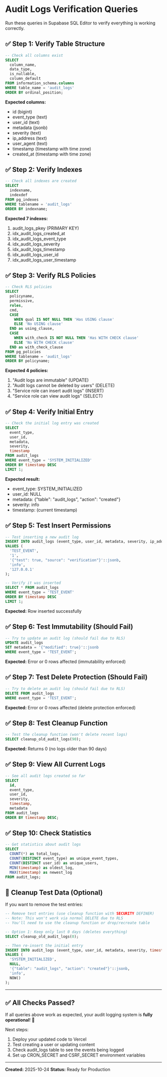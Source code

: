 # Audit Logs Verification Queries

Run these queries in Supabase SQL Editor to verify everything is working correctly.

## ✅ Step 1: Verify Table Structure

```sql
-- Check all columns exist
SELECT
  column_name,
  data_type,
  is_nullable,
  column_default
FROM information_schema.columns
WHERE table_name = 'audit_logs'
ORDER BY ordinal_position;
```

**Expected columns:**
- id (bigint)
- event_type (text)
- user_id (text)
- metadata (jsonb)
- severity (text)
- ip_address (text)
- user_agent (text)
- timestamp (timestamp with time zone)
- created_at (timestamp with time zone)

## ✅ Step 2: Verify Indexes

```sql
-- Check all indexes are created
SELECT
  indexname,
  indexdef
FROM pg_indexes
WHERE tablename = 'audit_logs'
ORDER BY indexname;
```

**Expected 7 indexes:**
1. audit_logs_pkey (PRIMARY KEY)
2. idx_audit_logs_created_at
3. idx_audit_logs_event_type
4. idx_audit_logs_severity
5. idx_audit_logs_timestamp
6. idx_audit_logs_user_id
7. idx_audit_logs_user_timestamp

## ✅ Step 3: Verify RLS Policies

```sql
-- Check RLS policies
SELECT
  policyname,
  permissive,
  roles,
  cmd,
  CASE
    WHEN qual IS NOT NULL THEN 'Has USING clause'
    ELSE 'No USING clause'
  END as using_clause,
  CASE
    WHEN with_check IS NOT NULL THEN 'Has WITH CHECK clause'
    ELSE 'No WITH CHECK clause'
  END as with_check_clause
FROM pg_policies
WHERE tablename = 'audit_logs'
ORDER BY policyname;
```

**Expected 4 policies:**
1. "Audit logs are immutable" (UPDATE)
2. "Audit logs cannot be deleted by users" (DELETE)
3. "Service role can insert audit logs" (INSERT)
4. "Service role can view audit logs" (SELECT)

## ✅ Step 4: Verify Initial Entry

```sql
-- Check the initial log entry was created
SELECT
  event_type,
  user_id,
  metadata,
  severity,
  timestamp
FROM audit_logs
WHERE event_type = 'SYSTEM_INITIALIZED'
ORDER BY timestamp DESC
LIMIT 1;
```

**Expected result:**
- event_type: SYSTEM_INITIALIZED
- user_id: NULL
- metadata: {"table": "audit_logs", "action": "created"}
- severity: info
- timestamp: (current timestamp)

## ✅ Step 5: Test Insert Permissions

```sql
-- Test inserting a new audit log
INSERT INTO audit_logs (event_type, user_id, metadata, severity, ip_address)
VALUES (
  'TEST_EVENT',
  '1',
  '{"test": true, "source": "verification"}'::jsonb,
  'info',
  '127.0.0.1'
);

-- Verify it was inserted
SELECT * FROM audit_logs
WHERE event_type = 'TEST_EVENT'
ORDER BY timestamp DESC
LIMIT 1;
```

**Expected:** Row inserted successfully

## ✅ Step 6: Test Immutability (Should Fail)

```sql
-- Try to update an audit log (should fail due to RLS)
UPDATE audit_logs
SET metadata = '{"modified": true}'::jsonb
WHERE event_type = 'TEST_EVENT';
```

**Expected:** Error or 0 rows affected (immutability enforced)

## ✅ Step 7: Test Delete Protection (Should Fail)

```sql
-- Try to delete an audit log (should fail due to RLS)
DELETE FROM audit_logs
WHERE event_type = 'TEST_EVENT';
```

**Expected:** Error or 0 rows affected (delete protection enforced)

## ✅ Step 8: Test Cleanup Function

```sql
-- Test the cleanup function (won't delete recent logs)
SELECT cleanup_old_audit_logs(90);
```

**Expected:** Returns 0 (no logs older than 90 days)

## ✅ Step 9: View All Current Logs

```sql
-- See all audit logs created so far
SELECT
  id,
  event_type,
  user_id,
  severity,
  timestamp,
  metadata
FROM audit_logs
ORDER BY timestamp DESC;
```

## ✅ Step 10: Check Statistics

```sql
-- Get statistics about audit logs
SELECT
  COUNT(*) as total_logs,
  COUNT(DISTINCT event_type) as unique_event_types,
  COUNT(DISTINCT user_id) as unique_users,
  MIN(timestamp) as oldest_log,
  MAX(timestamp) as newest_log
FROM audit_logs;
```

## 🧹 Cleanup Test Data (Optional)

If you want to remove the test entries:

```sql
-- Remove test entries (use cleanup function with SECURITY DEFINER)
-- Note: This won't work via normal DELETE due to RLS
-- You'll need to use the cleanup function or drop/recreate table

-- Option 1: Keep only last 0 days (deletes everything)
SELECT cleanup_old_audit_logs(0);

-- Then re-insert the initial entry
INSERT INTO audit_logs (event_type, user_id, metadata, severity, timestamp)
VALUES (
  'SYSTEM_INITIALIZED',
  NULL,
  '{"table": "audit_logs", "action": "created"}'::jsonb,
  'info',
  NOW()
);
```

---

## ✅ All Checks Passed?

If all queries above work as expected, your audit logging system is **fully operational**! 🎉

Next steps:
1. Deploy your updated code to Vercel
2. Test creating a user or updating content
3. Check audit_logs table to see the events being logged
4. Set up CRON_SECRET and CSRF_SECRET environment variables

---

**Created:** 2025-10-24
**Status:** Ready for Production
